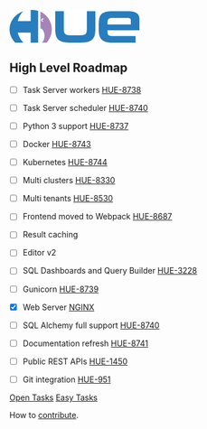 ![alt text](https://raw.githubusercontent.com/cloudera/hue/master/docs/images/hue_logo.png "Hue Logo")

High Level Roadmap
------------------

* [ ] Task Server workers [HUE-8738](https://issues.cloudera.org/browse/HUE-8738)
* [ ] Task Server scheduler [HUE-8740](https://issues.cloudera.org/browse/HUE-8740)
* [ ] Python 3 support [HUE-8737](https://issues.cloudera.org/browse/HUE-8737)
* [ ] Docker [HUE-8743](https://issues.cloudera.org/browse/HUE-8743)
* [ ] Kubernetes [HUE-8744](https://issues.cloudera.org/browse/HUE-8744)
* [ ] Multi clusters [HUE-8330](https://issues.cloudera.org/browse/HUE-8330)
* [ ] Multi tenants [HUE-8530](https://issues.cloudera.org/browse/HUE-8530)
* [ ] Frontend moved to Webpack [HUE-8687](https://issues.cloudera.org/browse/HUE-8687)
* [ ] Result caching
* [ ] Editor v2
* [ ] SQL Dashboards and Query Builder [HUE-3228](https://issues.cloudera.org/browse/HUE-3228)
* [ ] Gunicorn [HUE-8739](https://issues.cloudera.org/browse/HUE-8739)
* [x] Web Server [NGINX](http://gethue.com/using-nginx-to-speed-up-hue-3-8-0/)
* [ ] SQL Alchemy full support [HUE-8740](https://issues.cloudera.org/browse/HUE-8740)
* [ ] Documentation refresh [HUE-8741](https://issues.cloudera.org/browse/HUE-8741)
* [ ] Public REST APIs [HUE-1450](https://issues.cloudera.org/browse/HUE-1450)
* [ ] Git integration [HUE-951](https://issues.cloudera.org/browse/HUE-951)


[Open Tasks](https://issues.cloudera.org/projects/HUE/issues)
[Easy Tasks](https://issues.cloudera.org/browse/HUE-8745?filter=10431)


How to [contribute](CONTRIBUTING.md).
